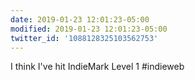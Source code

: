 ```yaml
---
date: 2019-01-23 12:01:23-05:00
modified: 2019-01-23 12:01:23-05:00
twitter_id: '1088128325103562753'
---
```


I think I've hit IndieMark Level 1 #indieweb  